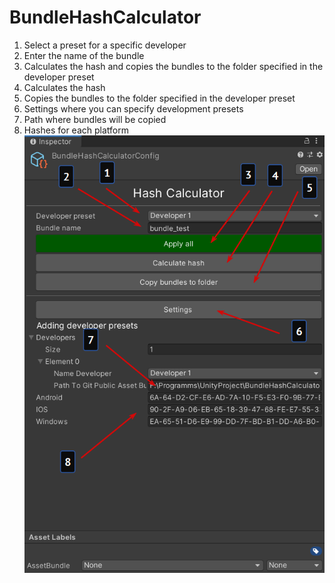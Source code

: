# BundleHashCalculator
1) Select a preset for a specific developer
2) Enter the name of the bundle
3) Calculates the hash and copies the bundles to the folder specified in the developer preset
4) Calculates the hash
5) Copies the bundles to the folder specified in the developer preset
6) Settings where you can specify development presets
7) Path where bundles will be copied
8) Hashes for each platform
![Image alt](https://github.com/JokePenny/BundleHashCalculator/raw/main/ImagesReadme/BundleHashCalculatorPicture.png)

